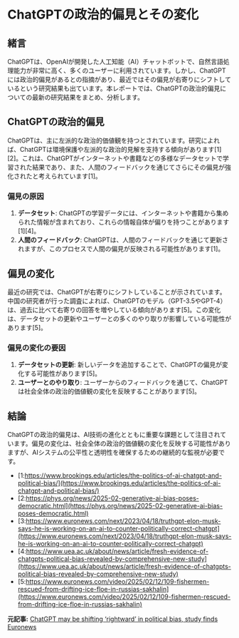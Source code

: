 # ChatGPTの政治的偏見とその変化

## 緒言

ChatGPTは、OpenAIが開発した人工知能（AI）チャットボットで、自然言語処理能力が非常に高く、多くのユーザーに利用されています。しかし、ChatGPTには政治的偏見があるとの指摘があり、最近ではその偏見が右寄りにシフトしているという研究結果も出ています。本レポートでは、ChatGPTの政治的偏見についての最新の研究結果をまとめ、分析します。

## ChatGPTの政治的偏見

ChatGPTは、主に左派的な政治的価値観を持つとされています。研究によれば、ChatGPTは環境保護や左派的な政治的見解を支持する傾向があります[1][2]。これは、ChatGPTがインターネットや書籍などの多様なデータセットで学習された結果であり、また、人間のフィードバックを通じてさらにその偏見が強化されたと考えられています[1]。

### 偏見の原因

1. **データセット**: ChatGPTの学習データには、インターネットや書籍から集められた情報が含まれており、これらの情報自体が偏りを持つことがあります[1][4]。
2. **人間のフィードバック**: ChatGPTは、人間のフィードバックを通じて更新されますが、このプロセスで人間の偏見が反映される可能性があります[1]。

## 偏見の変化

最近の研究では、ChatGPTが右寄りにシフトしていることが示されています。中国の研究者が行った調査によれば、ChatGPTのモデル（GPT-3.5やGPT-4）は、過去に比べて右寄りの回答を増やしている傾向があります[5]。この変化は、データセットの更新やユーザーとの多くのやり取りが影響している可能性があります[5]。

### 偏見の変化の要因

1. **データセットの更新**: 新しいデータを追加することで、ChatGPTの偏見が変化する可能性があります[5]。
2. **ユーザーとのやり取り**: ユーザーからのフィードバックを通じて、ChatGPTは社会全体の政治的価値観の変化を反映することがあります[5]。

## 結論

ChatGPTの政治的偏見は、AI技術の進化とともに重要な課題として注目されています。偏見の変化は、社会全体の政治的価値観の変化を反映する可能性がありますが、AIシステムの公平性と透明性を確保するための継続的な監視が必要です。

- [1:https://www.brookings.edu/articles/the-politics-of-ai-chatgpt-and-political-bias/](https://www.brookings.edu/articles/the-politics-of-ai-chatgpt-and-political-bias/)
- [2:https://phys.org/news/2025-02-generative-ai-bias-poses-democratic.html](https://phys.org/news/2025-02-generative-ai-bias-poses-democratic.html)
- [3:https://www.euronews.com/next/2023/04/18/truthgpt-elon-musk-says-he-is-working-on-an-ai-to-counter-politically-correct-chatgpt](https://www.euronews.com/next/2023/04/18/truthgpt-elon-musk-says-he-is-working-on-an-ai-to-counter-politically-correct-chatgpt)
- [4:https://www.uea.ac.uk/about/news/article/fresh-evidence-of-chatgpts-political-bias-revealed-by-comprehensive-new-study](https://www.uea.ac.uk/about/news/article/fresh-evidence-of-chatgpts-political-bias-revealed-by-comprehensive-new-study)
- [5:https://www.euronews.com/video/2025/02/12/109-fishermen-rescued-from-drifting-ice-floe-in-russias-sakhalin](https://www.euronews.com/video/2025/02/12/109-fishermen-rescued-from-drifting-ice-floe-in-russias-sakhalin)


**元記事:** [ChatGPT may be shifting ‘rightward’ in political bias, study finds Euronews](https://www.euronews.com/next/2025/02/12/chatgpt-may-be-shifting-rightward-in-political-bias-study-finds)